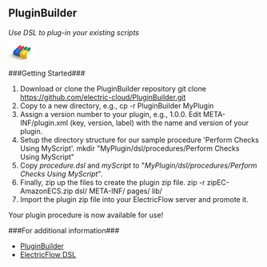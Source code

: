 ## PluginBuilder ##
*Use DSL to plug-in your existing scripts*

<img src="plugin-builder-logo.jpg" width="48">

###Getting Started###

 1. Download or clone the PluginBuilder repository
    git clone https://github.com/electric-cloud/PluginBuilder.git
 2. Copy to a new directory, e.g.,
     cp -r PluginBuilder MyPlugin
 3. Assign a version number to your plugin, e.g., 1.0.0. Edit
    META-INF/plugin.xml (key, version, label) with the name and version
    of your plugin.    
 4. Setup the directory structure for our sample procedure 'Perform Checks Using MyScript'.
    mkdir "MyPlugin/dsl/procedures/Perform Checks Using MyScript"
 5. Copy *procedure.dsl* and *myScript* to "*MyPlugin/dsl/procedures/Perform Checks Using MyScript*". 
 6. Finally, zip up the files to create the plugin zip file.
     zip -r zipEC-AmazonECS.zip dsl/ META-INF/ pages/ lib/
 7. Import the plugin zip file into your ElectricFlow server and promote it.  
     
Your plugin procedure is now available for use!

###For additional information###

- [PluginBuilder][1]
- [ElectricFlow DSL][2]

[1]: https://github.com/electric-cloud/PluginBuilder
[2]: http://docs.electric-cloud.com/eflow_doc/7_0/API/HTML/APIflowHTML.htm#dsl/dslabout.htm 
